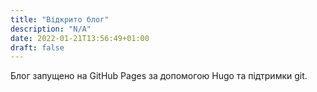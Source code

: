 ```yaml
---
title: "Відкрито блог"
description: "N/A"
date: 2022-01-21T13:56:49+01:00
draft: false
---
```


Блог запущено на GitHub Pages за допомогою Hugo та підтримки git.
